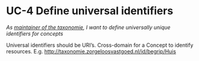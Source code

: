 # UC-4 Define universal identifiers

*As [maintainer of the taxonomie](../user/maintainer.md), I want to define universally unique identifiers for concepts*

Universal identifiers should be URI’s. Cross-domain for a Concept to identify resources. E.g. http://taxonomie.zorgeloosvastgoed.nl/id/begrip/Huis
